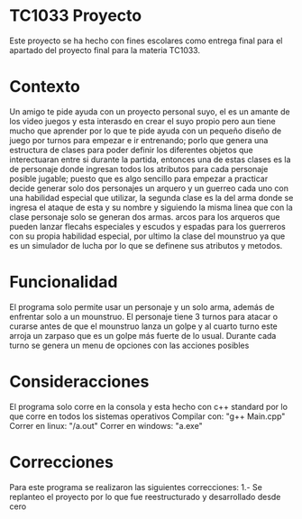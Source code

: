 # TC1033 Proyecto

Este proyecto se ha hecho con fines escolares como entrega final para el apartado del proyecto final para la materia TC1033.

# Contexto

Un amigo te pide ayuda con un proyecto personal suyo, el es un amante de los video juegos y esta interasdo en crear el suyo propio pero aun 
tiene mucho que aprender por lo que te pide ayuda con un pequeño diseño de juego por turnos para empezar e ir entrenando; porlo que genera
una estructura de clases para poder definir los diferentes objetos que interectuaran entre si durante la partida, entonces una de estas clases 
es la de personaje donde ingresan todos los atributos para cada personaje posible jugable; puesto que es algo sencillo para empezar a practicar
decide generar solo dos personajes un arquero y un guerreo cada uno con una habilidad especial que utilizar, la segunda clase es la del arma donde
se ingresa el ataque de esta y su nombre y siguiendo la misma linea que con la clase personaje solo se generan dos armas. arcos para los arqueros 
que pueden lanzar flecahs especiales y escudos y espadas para los guerreros con su propia habilidad especial, por ultimo la clase del mounstruo ya 
que es un simulador de lucha por lo que se definene sus atributos y metodos.

# Funcionalidad

El programa solo permite usar un personaje y un solo arma, además de enfrentar solo a un mounstruo.
El personaje tiene 3 turnos para atacar o curarse antes de que el mounstruo lanza un golpe y al
cuarto turno este arroja un zarpaso que es un golpe más fuerte de lo usual.
Durante cada turno se genera un menu de opciones con las acciones posibles

# Consideracciones

El programa solo corre en la consola y esta hecho con c++ standard por lo que corre en todos los sistemas operativos
Compilar con: "g++ Main.cpp"
Correr en linux: "/a.out"
Correr en windows: "a.exe"

# Correcciones

Para este programa se realizaron las siguientes correcciones:
1.- Se replanteo el proyecto por lo que fue reestructurado y desarrollado desde cero

